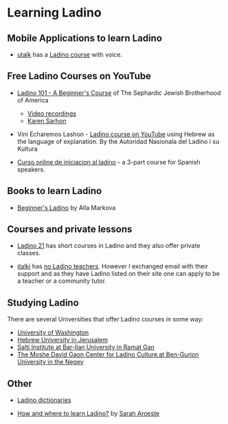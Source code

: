 # Learning Ladino


## Mobile Applications to learn Ladino

* [utalk](https://utalk.com/) has a [Ladino course](https://utalk.com/en/plans/ladino) with voice.

<!--
* [Duolingo](https://www.duolingo.com/) has no Ladino course. See [this discussion](https://forum.duolingo.com/comment/7477998/What-about-Ladino-Judaeo-Spanish)
  and the [guide](https://forum.duolingo.com/comment/15014194) also [apply to be a contributor](https://incubator.duolingo.com/apply).
* [Lingq](https://www.lingq.com/) does not seem to have one.
* [Memrise](https://www.memrise.com/) does not seem to have one.

### Libre Lingo

* [LibreLingo](https://librelingo.app/) is an open source language learning application. There are attempts (by yours truly) to create Ladino courses on it.
  None of them is for public consumption
* [Ladino for English speakers](https://github.com/szabgab/LibreLingo-Judeo-Spanish-from-English)
* [Ladino for Hebrew speakers](https://github.com/szabgab/LibreLingo-Judeo-Spanish-from-Hebrew)
* [Ladino for Spanish speakers](https://github.com/szabgab/LibreLingo-Judeo-Spanish-from-Spanish)
-->

## Free Ladino Courses on YouTube

* [Ladino 101 - A Beginner's Course](https://www.sephardicbrotherhood.com/ladino101) of The Sephardic Jewish Brotherhood of America
    * [Video recordings](https://www.youtube.com/watch?v=MTgs0VlkP_E&list=PLG7gXVhDoTAKrqy1jGn4QcQ4Mwk6YB8Tc&index=2)
    * [Karen Sarhon](https://jwa.org/encyclopedia/article/sarhon-karen)

* Vini Echaremos Lashon - [Ladino course on YouTube](https://www.youtube.com/watch?v=H8Pt-AS0ppM&list=PL26BCA5DA78235E0D) using Hebrew as the language of explanation.
  By the Autoridad Nasionala del Ladino i su Kultura

* [Curso online de iniciacion al ladino](https://www.youtube.com/playlist?list=PL3hNITxp-Lg9_pYDpLCfVil9BflVMrUTH) - a 3-part course for Spanish speakers.

## Books to learn Ladino

* [Beginner's Ladino](https://www.amazon.com/Beginners-Ladino-Spanish-English-Markova-ebook/dp/B003554D7S/) by Alla Markova

## Courses and private lessons

* [Ladino 21](https://en.ladino21.org/) has short courses in Ladino and they also offer private classes.

* [italki](https://www.italki.com/i/EFbbfc?hl=en_us) has [no Ladino teachers](https://www.italki.com/teachers/ladino(judeospanish)).
  However I exchanged email with their support and as they have Ladino listed on their site one can apply to be a teacher or a community tutor.

## Studying Ladino

There are several Universities that offer Ladino courses in some way:

* [University of Washington](https://jewishstudies.washington.edu/learning-ladino/)
* [Hebrew University in Jerusalem](https://pluto.huji.ac.il/~msladino/courses.htm)
* [Salti Institute at Bar-Ilan University in Ramat Gan](http://www.ladinobiu.co.il/)
* [The Moshe David Gaon Center for Ladino Culture  at Ben-Gurion University in the Negev](https://in.bgu.ac.il/humsos/heblit/Pages/About-En.aspx)


## Other

* [Ladino dictionaries](ladino-dictionaries)


* [How and where to learn Ladino?](https://www.myjewishlearning.com/article/how-to-learn-ladino/) by [Sarah Aroeste](https://saraharoeste.com/)





